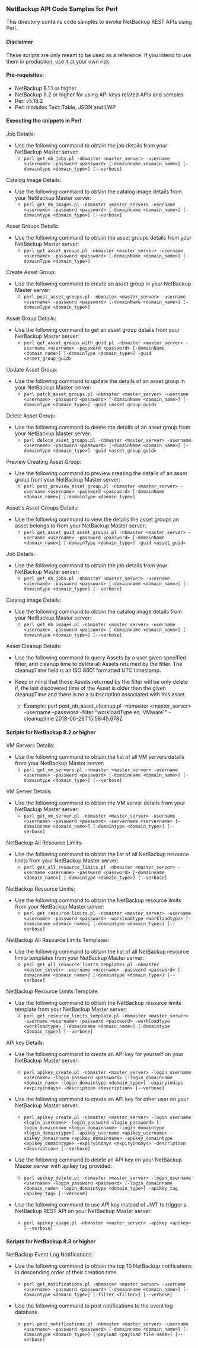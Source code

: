 ### NetBackup API Code Samples for Perl

This directory contains code samples to invoke NetBackup REST APIs using Perl.

#### Disclaimer

These scripts are only meant to be used as a reference. If you intend to use them in production, use it at your own risk.

#### Pre-requisites:

- NetBackup 8.1.1 or higher
- NetBackup 8.2 or higher for using API keys related APIs and samples
- Perl v5.18.2
- Perl modules Text::Table, JSON and LWP

#### Executing the snippets in Perl

Job Details:

- Use the following command to obtain the job details from your NetBackup Master server:
  - `perl get_nb_jobs.pl -nbmaster <master_server> -username <username> -password <password> [-domainname <domain_name>] [-domaintype <domain_type>] [--verbose]`


Catalog Image Details:

- Use the following command to obtain the catalog image details from your NetBackup Master server:
  - `perl get_nb_images.pl -nbmaster <master_server> -username <username> -password <password> [-domainname <domain_name>] [-domaintype <domain_type>] [--verbose]`

Asset Groups Details:

- Use the following command to obtain the asset groups details from your NetBackup Master server:
  - `perl get_asset_groups.pl -nbmaster <master_server> -username <username> -password <password> [-domainName <domain_name>] [-domainType <domain_type>]`

Create Asset Group:

- Use the following command to create an asset group in your NetBackup Master server:
  - `perl post_asset_groups.pl -nbmaster <master_server> -username <username> -password <password> [-domainName <domain_name>] [-domainType <domain_type>]`

Asset Group Details:

- Use the following command to get an asset group details from your NetBackup Master server:
  - `perl get_asset_groups_with_guid.pl -nbmaster <master_server> -username <username> -password <password> [-domainName <domain_name>] [-domainType <domain_type>] -guid <asset_group_guid>`

Update Asset Group:

- Use the following command to update the details of an asset group in your NetBackup Master server:
  - `perl patch_asset_groups.pl -nbmaster <master_server> -username <username> -password <password> [-domainName <domain_name>] [-domainType <domain_type>] -guid <asset_group_guid>`

Delete Asset Group:

- Use the following command to delete the details of an asset group from your NetBackup Master server:
  - `perl delete_asset_groups.pl -nbmaster <master_server> -username <username> -password <password> [-domainName <domain_name>] [-domainType <domain_type>] -guid <asset_group_guid>`

Preview Creating Asset Group:

- Use the following command to preview creating the details of an asset group from your NetBackup Master server:
  - `perl post_preview_asset_group.pl -nbmaster <master_server> -username <username> -password <password> [-domainName <domain_name>] [-domainType <domain_type>]`

Asset's Asset Groups Details:

- Use the following command to view the details the asset groups an asset belongs to from your NetBackup Master server:
  - `perl get_asset_guid_asset_groups.pl -nbmaster <master_server> -username <username> -password <password> [-domainName <domain_name>] [-domainType <domain_type>] -guid <asset_guid>`

Job Details:

- Use the following command to obtain the job details from your NetBackup Master server:
  - `perl get_nb_jobs.pl -nbmaster <master_server> -username <username> -password <password> [-domainname <domain_name>] [-domaintype <domain_type>] [--verbose]`


Catalog Image Details:

- Use the following command to obtain the catalog image details from your NetBackup Master server:
  - `perl get_nb_images.pl -nbmaster <master_server> -username <username> -password <password> [-domainname <domain_name>] [-domaintype <domain_type>] [--verbose]`


Asset Cleanup Details:
- Use the following command to query Assets by a user given specified filter, and cleanup time to delete all Assets returned by the filter. The cleanupTime field is an 
ISO 8601 formatted UTC timestamp.
- Keep in mind that those Assets returned by the filter will be only delete if, the last discovered time of the Asset is older than the given cleanupTime and there is 
no a subscription associated with this asset.

  - Example: perl post_nb_asset_cleanup.pl -nbmaster <master_server> -username <username> -password <pass> -filter "workloadType eq 'VMware'" -cleanuptime 2018-06-29T15:58:45.678Z

#### Scripts for NetBackup 8.2 or higher

VM Servers Details:

- Use the following command to obtain the list of all VM servers details from your NetBackup Master server:
  - `perl get_vm_servers.pl -nbmaster <master_server> -username <username> -password <password> [-domainname <domain_name>] [-domaintype <domain_type>] [--verbose]`

VM Server Details:

- Use the following command to obtain the VM server details from your NetBackup Master server:
  - `perl get_vm_server.pl -nbmaster <master_server> -username <username> -password <password> -servername <servername> [-domainname <domain_name>] [-domaintype <domain_type>] [--verbose]`

NetBackup All Resource Limits:

- Use the following command to obtain the list of all NetBackup resource limits from your NetBackup Master server:
  - `perl get_all_resource_limits.pl -nbmaster <master_server> -username <username> -password <password> [-domainname <domain_name>] [-domaintype <domain_type>] [--verbose]`

NetBackup Resource Limits:

- Use the following command to obtain the NetBackup resource limits from your NetBackup Master server:
  - `perl get_resource_limits.pl -nbmaster <master_server> -username <username> -password <password> -workloadtype <workloadtype> [-domainname <domain_name>] [-domaintype <domain_type>] [--verbose]`

NetBackup All Resource Limits Templates:

- Use the following command to obtain the list of all NetBackup resource limits templates from your NetBackup Master server:
  - `perl get_all_resource_limits_templates.pl -nbmaster <master_server> -username <username> -password <password> [-domainname <domain_name>] [-domaintype <domain_type>] [--verbose]`

NetBackup Resource Limits Template:

- Use the following command to obtain the NetBackup resource limits template from your NetBackup Master server:
  - `perl get_resource_limits_template.pl -nbmaster <master_server> -username <username> -password <password> -workloadtype <workloadtype> [-domainname <domain_name>] [-domaintype <domain_type>] [--verbose]`

API key Details:

- Use the following command to create an API key for yourself on your NetBackup Master server:
  - `perl apikey_create.pl -nbmaster <master_server> -login_username <username> -login_password <password> [-login_domainname <domain_name> -login_domaintype <domain_type>] -expiryindays <expiryindays> -description <description> [--verbose]`
  
- Use the following command to create an API key for other user on your NetBackup Master server:
  - `perl apikey_create.pl -nbmaster <master_server> -login_username <login_username> -login_password <login_password> [-login_domainname <login_domainname> -login_domaintype <login_domaintype>] -apikey_username <apikey_username> -apikey_domainname <apikey_domainname> -apikey_domaintype <apikey_domaintype> -expiryindays <expiryindays> -description <description> [--verbose]`
  
- Use the following command to delete an API key on your NetBackup Master server with apikey tag provided:
  - `perl apikey_delete.pl -nbmaster <master_server> -login_username <username> -login_password <password> [-login_domainname <domain_name> -login_domaintype <domain_type>] -apikey_tag <apikey_tag> [--verbose]`
  
- Use the following command to use API key instead of JWT to trigger a NetBackup REST API on your NetBackup Master server:
  - `perl apikey_usage.pl -nbmaster <master_server> -apikey <apikey> [--verbose]`

#### Scripts for NetBackup 8.3 or higher

NetBackup Event Log Notifications:

- Use the following command to obtain the top 10 NetBackup notifications in descending order of their creation time.  
  - `perl get_notifications.pl -nbmaster <master_server> -username <username> -password <password> [-domainname <domain_name>] [-domaintype <domain_type>] [-filter <filter>] [--verbose]`

- Use the following command to post notifications to the event log database.
  - `perl post_notifications.pl -nbmaster <master_server> -username <username> -password <password> [-domainname <domain_name>] [-domaintype <domain_type>] [-payload <payload file name>] [--verbose]`
